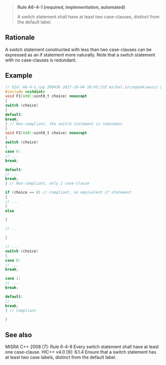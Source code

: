 > **Rule A6-4-1 (required, implementation, automated)**
>
> A switch statement shall have at least two case-clauses, distinct from
> the default label.

## Rationale

A switch statement constructed with less than two case-clauses can be expressed as
an if statement more naturally.
Note that a switch statement with no case-clauses is redundant.

## Example

```cpp
// $Id: A6-4-1.cpp 289436 2017-10-04 10:45:23Z michal.szczepankiewicz $
#include <cstdint>
void F1(std::uint8_t choice) noexcept
{
switch (choice)
{
default:
break;
} // Non-compliant, the switch statement is redundant
}
void F2(std::uint8_t choice) noexcept
{
switch (choice)
{
case 0:
// ...
break;

default:
// ...
break;
} // Non-compliant, only 1 case-clause

if (choice == 0) // Compliant, an equivalent if statement
{
// ...
}
else

{

// ...

}

// ...
switch (choice)
{
case 0:
// ...
break;

case 1:
// ...
break;

default:
// ...
break;
} // Compliant

}

```

## See also

MISRA C++ 2008 [7]: Rule 6-4-8 Every switch statement shall have at least one
case-clause.
HIC++ v4.0 [9]: 6.1.4 Ensure that a switch statement has at least two case
labels, distinct from the default label.
